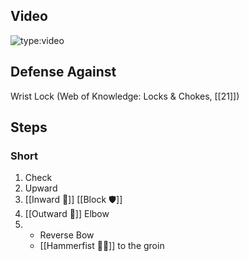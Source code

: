 ## Video

![type:video](https://www.youtube.com/embed/IXZ6kr4VHQw?start=257&end=272)

## Defense Against

Wrist Lock (Web of Knowledge: Locks & Chokes, [[21]])

## Steps

### Short

1. Check
2. Upward
3. [[Inward 🔽]] [[Block 🛡️]]
4. [[Outward 🔼]] Elbow
5. - Reverse Bow
    - [[Hammerfist 🔨✊]] to the groin

